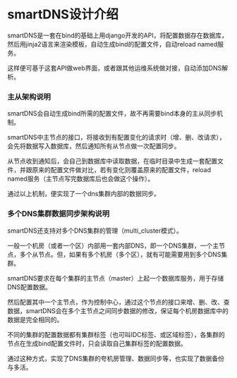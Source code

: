 # smartDNS设计介绍

smartDNS是一套在bind的基础上用django开发的API，将配置数据存在数据库，然后用jinja2语言来渲染模板，自动生成bind的配置文件，自动reload named服务。

这样便可基于这套API做web界面，或者跟其他运维系统做对接，自动添加DNS解析。

### 主从架构说明
smartDNS会自动生成bind所需的配置文件，故不再需要bind本身的主从同步机制。

smartDNS中主节点的接口，将接收到有配置变化的请求时（增、删、改请求），会先将数据写入数据库，然后通知所有从节点做一次配置同步。

从节点收到通知后，会自己到数据库中读取数据，在临时目录中生成一套配置文件，并跟原来的配置文件做对比，若有变化则覆盖原来的配置文件，reload named服务（主节点写完数据库后也会做这个操作）。

通过以上机制，便实现了一个dns集群内部的数据同步。
 
### 多个DNS集群数据同步架构说明
smartDNS还支持对多个DNS集群的管理（multi_cluster模式）。

一般一个机房（或者一个区）内部用一套内部DNS，即一个DNS集群，一个主节点，多个从节点。但，如果有多个机房（多个区），就有可能需要用到多个DNS集群。

smartDNS要求在每个集群的主节点（master）上起一个数据库服务，用于存储DNS配置数据。

然后配置其中一个主节点，作为控制中心，通过这个节点的接口来增、删、改、查数据，smartDNS会在多个主节点之间同步数据的修改，保证每个机房数据库中的数据是完全相同的。

不同的集群的配置数据都有集群标签（也可叫IDC标签、或区域标签），各集群的节点在生成bind配置文件时，只会读取自己集群标签的配置数据。

通过这种方式，实现了DNS集群的夸机房管理、数据同步等，也实现了数据备份与多活。

